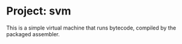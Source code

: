 # Project: svm

This is a simple virtual machine that runs bytecode, compiled by the packaged assembler.

